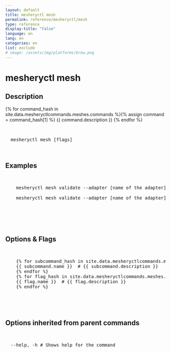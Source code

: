 ```yaml
---
layout: default
title: mesheryctl mesh
permalink: reference/mesheryctl/mesh
type: reference
display-title: "false"
language: en
lang: en
categories: en
list: exclude
# image: /assets/img/platforms/brew.png
---
```


<!-- Copy this template to create individual doc pages for each mesheryctl commands -->

<!-- Name of the command -->
# mesheryctl mesh

<!-- Description of the command. Preferably a paragraph -->
## Description

{% for command_hash in site.data.mesheryctlcommands.meshes.commands %}{% assign command = command_hash[1] %}
{{ command.description }}
{% endfor %}

<!-- Basic usage of the command -->
<pre class="codeblock-pre">
  <div class="codeblock">
  mesheryctl mesh [flags] 
  </div>
</pre>

<!-- All possible example use cases of the command -->
## Examples


<pre class="codeblock-pre">
  <div class="codeblock">
    mesheryctl mesh validate --adapter [name of the adapter] --tokenPath [path to token for authentication] --spec [specification to be used for conformance test] --namespace [namespace to be used]

    mesheryctl mesh validate --adapter [name of the adapter] --tokenPath [path to token for authentication] --spec [specification to be used for conformance test]
  </div>
 </pre>
<br/>


<!-- Options/Flags available in this command -->
## Options & Flags

<pre class="codeblock-pre">
  <div class="codeblock">
    {% for subcommand_hash in site.data.mesheryctlcommands.meshes.validate.commands %}{% assign subcommand = subcommand_hash[1] %}
    {{ subcommand.name }}  # {{ subcommand.description }}
    {% endfor %}
    {% for flag_hash in site.data.mesheryctlcommands.meshes.validate.flags %}{% assign flag = flag_hash[1] %}
    {{ flag.name }}  # {{ flag.description }}
    {% endfor %}
  </div>
</pre>
<br/>

## Options inherited from parent commands
<pre class="codeblock-pre">
  <div class="codeblock">
  --help, -h # Shows help for the command
  </div>
</pre>